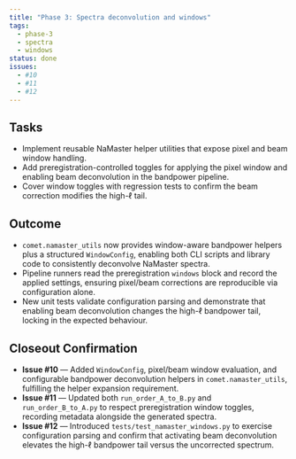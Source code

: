 ```yaml
---
title: "Phase 3: Spectra deconvolution and windows"
tags:
  - phase-3
  - spectra
  - windows
status: done
issues:
  - #10
  - #11
  - #12
---
```


## Tasks
- Implement reusable NaMaster helper utilities that expose pixel and beam window handling.
- Add preregistration-controlled toggles for applying the pixel window and enabling beam deconvolution in the bandpower pipeline.
- Cover window toggles with regression tests to confirm the beam correction modifies the high-ℓ tail.

## Outcome
- `comet.namaster_utils` now provides window-aware bandpower helpers plus a structured `WindowConfig`, enabling both CLI scripts and library code to consistently deconvolve NaMaster spectra.
- Pipeline runners read the preregistration `windows` block and record the applied settings, ensuring pixel/beam corrections are reproducible via configuration alone.
- New unit tests validate configuration parsing and demonstrate that enabling beam deconvolution changes the high-ℓ bandpower tail, locking in the expected behaviour.

## Closeout Confirmation

- **Issue #10** — Added `WindowConfig`, pixel/beam window evaluation, and configurable bandpower deconvolution helpers in `comet.namaster_utils`, fulfilling the helper expansion requirement.
- **Issue #11** — Updated both `run_order_A_to_B.py` and `run_order_B_to_A.py` to respect preregistration window toggles, recording metadata alongside the generated spectra.
- **Issue #12** — Introduced `tests/test_namaster_windows.py` to exercise configuration parsing and confirm that activating beam deconvolution elevates the high-ℓ bandpower tail versus the uncorrected spectrum.
